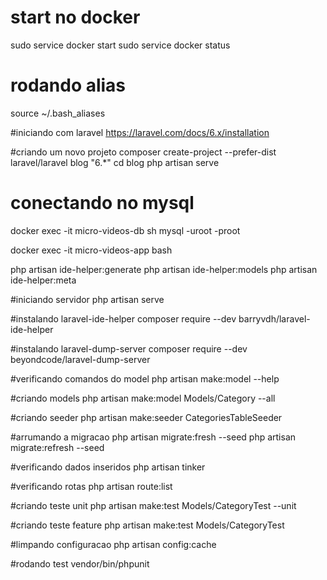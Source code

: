 # start no docker

sudo service docker start
sudo service docker status

# rodando alias

source ~/.bash_aliases

#iniciando com laravel
https://laravel.com/docs/6.x/installation

#criando um novo projeto
composer create-project --prefer-dist laravel/laravel blog "6.*"
cd blog
php artisan serve

# conectando no mysql

docker exec -it micro-videos-db sh
mysql -uroot -proot

docker exec -it micro-videos-app bash

php artisan ide-helper:generate
php artisan ide-helper:models
php artisan ide-helper:meta

#iniciando servidor
php artisan serve

#instalando laravel-ide-helper
composer require --dev barryvdh/laravel-ide-helper

#instalando laravel-dump-server
composer require --dev beyondcode/laravel-dump-server

#verificando comandos do model
php artisan make:model --help

#criando models
php artisan make:model Models/Category --all

#criando seeder
php artisan make:seeder CategoriesTableSeeder

#arrumando a migracao
php artisan migrate:fresh --seed
php artisan migrate:refresh --seed

#verificando dados inseridos
php artisan tinker

#verificando rotas
php artisan route:list

#criando teste unit
php artisan make:test Models/CategoryTest --unit

#criando teste feature
php artisan make:test Models/CategoryTest

#limpando configuracao
php artisan config:cache

#rodando test
vendor/bin/phpunit 